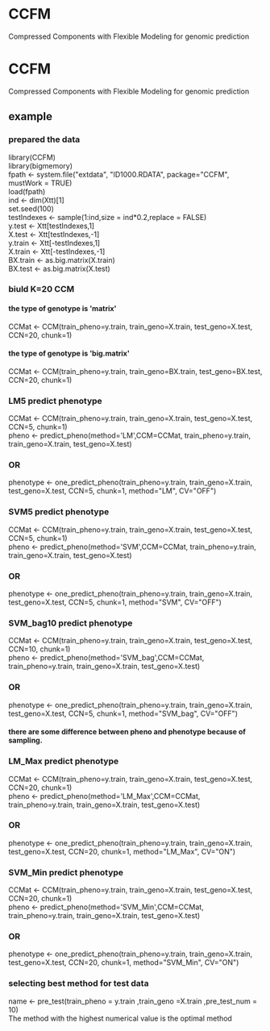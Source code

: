 # CCFM
Compressed Components with Flexible Modeling for genomic prediction
# CCFM
Compressed Components with Flexible Modeling for genomic prediction
## example  
### prepared the data
library(CCFM)  
library(bigmemory)  
fpath <- system.file("extdata", "ID1000.RDATA", package="CCFM", mustWork = TRUE)  
load(fpath)  
ind <- dim(Xtt)[1]  
set.seed(100)  
testIndexes <- sample(1:ind,size = ind*0.2,replace = FALSE)  
y.test <- Xtt[testIndexes,1]  
X.test <- Xtt[testIndexes,-1]  
y.train <- Xtt[-testIndexes,1]  
X.train <- Xtt[-testIndexes,-1]  
BX.train <- as.big.matrix(X.train)  
BX.test <- as.big.matrix(X.test)

### biuld K=20 CCM  
#### the type of genotype is 'matrix'
CCMat <- CCM(train_pheno=y.train, train_geno=X.train, test_geno=X.test, CCN=20, chunk=1)  
#### the type of genotype is 'big.matrix'
CCMat <- CCM(train_pheno=y.train, train_geno=BX.train, test_geno=BX.test, CCN=20, chunk=1) 

### LM5 predict phenotype  
CCMat <- CCM(train_pheno=y.train, train_geno=X.train, test_geno=X.test, CCN=5, chunk=1)  
pheno <- predict_pheno(method='LM',CCM=CCMat, train_pheno=y.train, train_geno=X.train, test_geno=X.test)  
### OR  
phenotype <- one_predict_pheno(train_pheno=y.train, train_geno=X.train, test_geno=X.test, CCN=5, chunk=1, method="LM", CV="OFF")  

### SVM5 predict phenotype  
CCMat <- CCM(train_pheno=y.train, train_geno=X.train, test_geno=X.test, CCN=5, chunk=1)  
pheno <- predict_pheno(method='SVM',CCM=CCMat, train_pheno=y.train, train_geno=X.train, test_geno=X.test)  
### OR   
phenotype <- one_predict_pheno(train_pheno=y.train, train_geno=X.train, test_geno=X.test, CCN=5, chunk=1, method="SVM", CV="OFF")  

### SVM_bag10 predict phenotype  
CCMat <- CCM(train_pheno=y.train, train_geno=X.train, test_geno=X.test, CCN=10, chunk=1)  
pheno <- predict_pheno(method='SVM_bag',CCM=CCMat, train_pheno=y.train, train_geno=X.train, test_geno=X.test)  
### OR   
phenotype <- one_predict_pheno(train_pheno=y.train, train_geno=X.train, test_geno=X.test, CCN=5, chunk=1, method="SVM_bag", CV="OFF")  
#### there are some difference between pheno and phenotype because of sampling.  

### LM_Max predict phenotype  
CCMat <- CCM(train_pheno=y.train, train_geno=X.train, test_geno=X.test, CCN=20, chunk=1)  
pheno <- predict_pheno(method='LM_Max',CCM=CCMat, train_pheno=y.train, train_geno=X.train, test_geno=X.test)  
### OR   
phenotype <- one_predict_pheno(train_pheno=y.train, train_geno=X.train, test_geno=X.test, CCN=20, chunk=1, method="LM_Max", CV="ON")  

### SVM_Min predict phenotype  
CCMat <- CCM(train_pheno=y.train, train_geno=X.train, test_geno=X.test, CCN=20, chunk=1)  
pheno <- predict_pheno(method='SVM_Min',CCM=CCMat, train_pheno=y.train, train_geno=X.train, test_geno=X.test)  
### OR   
phenotype <- one_predict_pheno(train_pheno=y.train, train_geno=X.train, test_geno=X.test, CCN=20, chunk=1, method="SVM_Min", CV="ON")  

### selecting best method for test data  
name <- pre_test(train_pheno = y.train ,train_geno =X.train ,pre_test_num = 10)  
The method with the highest numerical value is the optimal method




